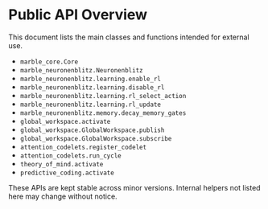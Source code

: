 # Public API Overview

This document lists the main classes and functions intended for external use.

- `marble_core.Core`
- `marble_neuronenblitz.Neuronenblitz`
- `marble_neuronenblitz.learning.enable_rl`
- `marble_neuronenblitz.learning.disable_rl`
- `marble_neuronenblitz.learning.rl_select_action`
- `marble_neuronenblitz.learning.rl_update`
- `marble_neuronenblitz.memory.decay_memory_gates`
- `global_workspace.activate`
- `global_workspace.GlobalWorkspace.publish`
- `global_workspace.GlobalWorkspace.subscribe`
- `attention_codelets.register_codelet`
- `attention_codelets.run_cycle`
- `theory_of_mind.activate`
- `predictive_coding.activate`

These APIs are kept stable across minor versions. Internal helpers not listed here may change without notice.
